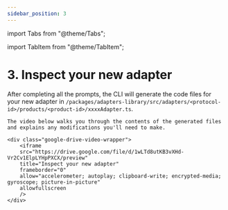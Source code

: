 ```yaml
---
sidebar_position: 3
---
```


import Tabs from "@theme/Tabs";

import TabItem from "@theme/TabItem";

# 3. Inspect your new adapter

<!-- <Tabs> -->
  <!-- <TabItem value="3-text" label="Text instructions" default> -->

After completing all the prompts, the CLI will generate the code files for your new adapter in `/packages/adapters-library/src/adapters/<protocol-id>/products/<product-id>/xxxxAdapter.ts`.

    The video below walks you through the contents of the generated files and explains any modifications you'll need to make.

  <!-- </TabItem> -->

  <!-- <TabItem value="3-video" label="Video instructions"> -->

    <div class="google-drive-video-wrapper">
        <iframe
        src="https://drive.google.com/file/d/1wLTd8utKB3vXHd-Vr2Cv1ElpLYHpPXCX/preview"
        title="Inspect your new adapter"
        frameborder="0"
        allow="accelerometer; autoplay; clipboard-write; encrypted-media; gyroscope; picture-in-picture"
        allowfullscreen
        />
    </div>

  <!-- </TabItem>
</Tabs> -->
